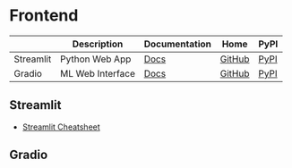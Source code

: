 Frontend
===

|           | Description      | Documentation                      | Home                                             | PyPI                                        |
| --------- | ---------------- | ---------------------------------- | ------------------------------------------------ | ------------------------------------------- |
| Streamlit | Python Web App   | [Docs](https://docs.streamlit.io/) | [GitHub](https://github.com/streamlit/streamlit) | [PyPI](https://pypi.org/project/streamlit/) |
| Gradio    | ML Web Interface | [Docs](https://gradio.app/docs/)   | [GitHub](https://github.com/gradio-app/gradio)   | [PyPI](https://pypi.org/project/gradio/)    |

Streamlit
---

- [Streamlit Cheatsheet](https://docs.streamlit.io/library/cheatsheet)

Gradio
---
